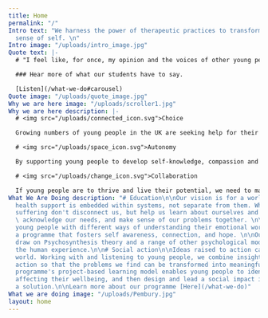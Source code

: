```yaml
---
title: Home
permalink: "/"
Intro text: "We harness the power of therapeutic practices to transform young people’s
  sense of self. \n"
Intro image: "/uploads/intro_image.jpg"
Quote text: |-
  # "I feel like, for once, my opinion and the voices of other young people have been listened to and that they actually matter."

  ### Hear more of what our students have to say.

  [Listen](/what-we-do#carousel)
Quote image: "/uploads/quote_image.jpg"
Why we are here image: "/uploads/scroller1.jpg"
Why we are here description: |-
  # <img src="/uploads/connected_icon.svg">Choice

  Growing numbers of young people in the UK are seeking help for their mental health, but many aren’t getting the support they want or need. With the NHS unable to meet the rising demand, we believe it's time for a new approach, one that is co-created with young people outside of clinical settings.

  # <img src="/uploads/space_icon.svg">Autonomy

  By supporting young people to develop self-knowledge, compassion and curiosity towards their inner life, we can help them find meaning in suffering. We run trauma-informed mental health education programmes in schools, providing young people with an understanding of mental health that functions without the use of diagnostic labels.

  # <img src="/uploads/change_icon.svg">Collaboration

  If young people are to thrive and live their potential, we need to make sure our society's approach to mental health is working. We work alongside young people and psychologists to create social impact and research projects that enable young people's experiences, views and ideas to be a driving force for change.
What We Are Doing description: "# Education\n\nOur vision is for a world where mental
  health support is embedded within systems, not separate from them. Where times of
  suffering don't disconnect us, but help us learn about ourselves and eachother,
  \ acknowledge our needs, and make sense of our problems together. \n\nWe provide
  young people with different ways of understanding their emotional world through
  a programme that fosters self awareness, connection, and hope. \n\nOur seminars
  draw on Psychosynthesis theory and a range of other psychological models that explore
  the human experience.\n\n# Social action\n\nIdeas raised to action can change the
  world. Working with and listening to young people, we combine insights with social
  action so that the problems we find can be transformed into meaningful change.\n\nOur
  programme's project-based learning model enables young people to identify key issues
  affecting their wellbeing, and then design and lead a social impact initiative as
  a solution.\n\nLearn more about our programme [Here](/what-we-do)"
What we are doing image: "/uploads/Pembury.jpg"
layout: home
---
```



